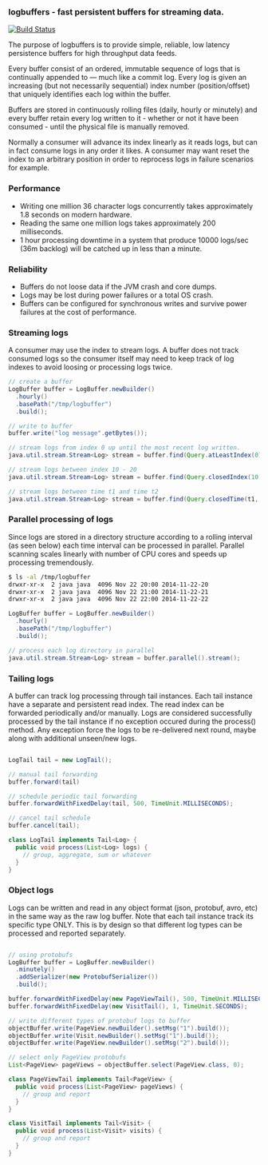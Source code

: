 ### logbuffers - fast persistent buffers for streaming data. 

[![Build Status](https://travis-ci.org/deephacks/logbuffers.svg?branch=master)](https://travis-ci.org/deephacks/logbuffers)

The purpose of logbuffers is to provide simple, reliable, low latency persistence buffers for high throughput data feeds. 

Every buffer consist of an ordered, immutable sequence of logs that is continually appended to — much like a commit log.
Every log is given an increasing (but not necessarily sequential) index number (position/offset) that uniquely identifies each log within the buffer.

Buffers are stored in continuously rolling files (daily, hourly or minutely) and every buffer retain every log written to it - whether or not it have been consumed - until the physical file is manually removed. 

Normally a consumer will advance its index linearly as it reads logs, but can in fact consume logs in any order it likes. A consumer may want reset the index to an arbitrary position in order to reprocess logs in failure scenarios for example.

### Performance

- Writing one million 36 character logs concurrently takes approximately 1.8 seconds on modern hardware.
- Reading the same one million logs takes approximately 200 milliseconds.
- 1 hour processing downtime in a system that produce 10000 logs/sec (36m backlog) will be catched up in less than a minute.


### Reliability

- Buffers do not loose data if the JVM crash and core dumps.
- Logs may be lost during power failures or a total OS crash.
- Buffers can be configured for synchronous writes and survive power failures at the cost of performance.


### Streaming logs

A consumer may use the index to stream logs. A buffer does not track consumed logs so the consumer itself may need to keep track of log indexes to avoid loosing or processing logs twice.

```java
// create a buffer
LogBuffer buffer = LogBuffer.newBuilder()
  .hourly()
  .basePath("/tmp/logbuffer")
  .build();

// write to buffer
buffer.write("log message".getBytes());

// stream logs from index 0 up until the most recent log written.
java.util.stream.Stream<Log> stream = buffer.find(Query.atLeastIndex(0)).stream();

// stream logs between index 10 - 20
java.util.stream.Stream<Log> stream = buffer.find(Query.closedIndex(10, 20)).stream();

// stream logs between time t1 and time t2
java.util.stream.Stream<Log> stream = buffer.find(Query.closedTime(t1, t2)).stream();

```
### Parallel processing of logs

Since logs are stored in a directory structure according to a rolling interval (as seen below) each time interval can be processed in parallel. Parallel scanning scales linearly with number of CPU cores and speeds up processing tremendously.

```sh
$ ls -al /tmp/logbuffer
drwxr-xr-x  2 java java  4096 Nov 22 20:00 2014-11-22-20
drwxr-xr-x  2 java java  4096 Nov 22 21:00 2014-11-22-21
drwxr-xr-x  2 java java  4096 Nov 22 22:00 2014-11-22-22
```

```java
LogBuffer buffer = LogBuffer.newBuilder()
  .hourly()
  .basePath("/tmp/logbuffer")
  .build();

// process each log directory in parallel
java.util.stream.Stream<Log> stream = buffer.parallel().stream();
```

### Tailing logs

A buffer can track log processing through tail instances. Each tail instance have a separate and persistent read index. The read index can be forwarded periodically and/or manually. Logs are considered successfully processed by the tail instance if no exception occured during the process() method. Any exception force the logs to be re-delivered next round, maybe along with additional unseen/new logs.


```java

LogTail tail = new LogTail();

// manual tail forwarding
buffer.forward(tail)

// schedule periodic tail forwarding
buffer.forwardWithFixedDelay(tail, 500, TimeUnit.MILLISECONDS);

// cancel tail schedule
buffer.cancel(tail);

class LogTail implements Tail<Log> {
  public void process(List<Log> logs) { 
    // group, aggregate, sum or whatever 
  }
}

```


### Object logs

Logs can be written and read in any object format (json, protobuf, avro, etc) in the same way as the raw log buffer. Note that each
tail instance track its specific type ONLY. This is by design so that different log types can be processed and
reported separately.

```java

// using protobufs
LogBuffer buffer = LogBuffer.newBuilder()
  .minutely()
  .addSerializer(new ProtobufSerializer())
  .build();

buffer.forwardWithFixedDelay(new PageViewTail(), 500, TimeUnit.MILLISECONDS);
buffer.forwardWithFixedDelay(new VisitTail(), 1, TimeUnit.SECONDS);

// write different types of protobuf logs to buffer
objectBuffer.write(PageView.newBuilder().setMsg("1").build());
objectBuffer.write(Visit.newBuilder().setMsg("1").build());
objectBuffer.write(PageView.newBuilder().setMsg("2").build());

// select only PageView protobufs
List<PageView> pageViews = objectBuffer.select(PageView.class, 0);

class PageViewTail implements Tail<PageView> {
  public void process(List<PageView> pageViews) { 
    // group and report 
  }
}

class VisitTail implements Tail<Visit> {
  public void process(List<Visit> visits) { 
    // group and report 
  }
}

```
